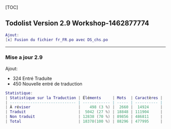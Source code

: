 [TOC]

## Todolist Version 2.9 Workshop-1462877774
```lua
Ajout:
[x] Fusion du fichier fr_FR.po avec DS_chs.po
```
---
### Mise a jour 2.9
Ajout:

- 324 Entré Traduite
- 450 Nouvelle entré de traduction


```lua
Statistique:
| Statistique sur la Traduction | Éléments     | Mots  | Caractères |
| ----------------------------- | ------------ | ----- | ---------- |
| À réviser                     |    ‪498 (3 %) |  2660 |  14924     |
| Traduit                       | ‪ 5042 (27 %) | 18848 | 111904     |
| Non traduit                   | 12838 (70 %) | 89856 | 486811     |
| Total                         | 18378(100 %) | 88296 | 477995     |

```